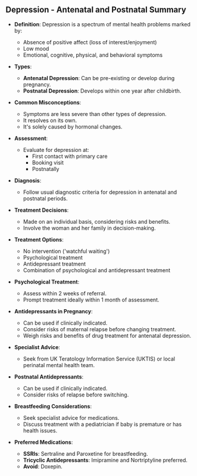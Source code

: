 ## Depression - Antenatal and Postnatal Summary

- **Definition**: Depression is a spectrum of mental health problems marked by:
  - Absence of positive affect (loss of interest/enjoyment)
  - Low mood
  - Emotional, cognitive, physical, and behavioral symptoms

- **Types**:
  - **Antenatal Depression**: Can be pre-existing or develop during pregnancy.
  - **Postnatal Depression**: Develops within one year after childbirth.

- **Common Misconceptions**:
  - Symptoms are less severe than other types of depression.
  - It resolves on its own.
  - It's solely caused by hormonal changes.

- **Assessment**:
  - Evaluate for depression at:
    - First contact with primary care
    - Booking visit
    - Postnatally

- **Diagnosis**:
  - Follow usual diagnostic criteria for depression in antenatal and postnatal periods.

- **Treatment Decisions**:
  - Made on an individual basis, considering risks and benefits.
  - Involve the woman and her family in decision-making.

- **Treatment Options**:
  - No intervention ('watchful waiting')
  - Psychological treatment
  - Antidepressant treatment
  - Combination of psychological and antidepressant treatment

- **Psychological Treatment**:
  - Assess within 2 weeks of referral.
  - Prompt treatment ideally within 1 month of assessment.

- **Antidepressants in Pregnancy**:
  - Can be used if clinically indicated.
  - Consider risks of maternal relapse before changing treatment.
  - Weigh risks and benefits of drug treatment for antenatal depression.

- **Specialist Advice**:
  - Seek from UK Teratology Information Service (UKTIS) or local perinatal mental health team.

- **Postnatal Antidepressants**:
  - Can be used if clinically indicated.
  - Consider risks of relapse before switching.

- **Breastfeeding Considerations**:
  - Seek specialist advice for medications.
  - Discuss treatment with a pediatrician if baby is premature or has health issues.

- **Preferred Medications**:
  - **SSRIs**: Sertraline and Paroxetine for breastfeeding.
  - **Tricyclic Antidepressants**: Imipramine and Nortriptyline preferred.
  - **Avoid**: Doxepin.